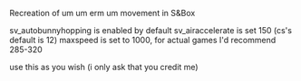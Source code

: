 Recreation of um um erm um movement in S&Box

sv_autobunnyhopping is enabled by default
sv_airaccelerate is set 150 (cs's default is 12)
maxspeed is set to 1000, for actual games I'd recommend 285-320

use this as you wish (i only ask that you credit me)
